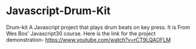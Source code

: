 # Javascript-Drum-Kit
Drum-kit A Javascript project that plays drum beats on key press. It is From Wes Bos' Javascript30 course.
Here is the link for the project demonstration- https://www.youtube.com/watch?v=rCT9LQAOFLM

